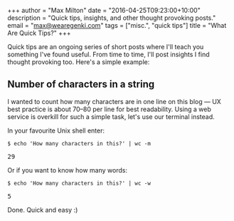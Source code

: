 +++
author      = "Max Milton"
date        = "2016-04-25T09:23:00+10:00"
description = "Quick tips, insights, and other thought provoking posts."
email       = "max@wearegenki.com"
tags        = ["misc.", "quick tips"]
title       = "What Are Quick Tips?"
+++

Quick tips are an ongoing series of short posts where I'll teach you something I've found useful. From time to time, I'll post insights I find thought provoking too. Here's a simple example<!--more-->:

## Number of characters in a string

I wanted to count how many characters are in one line on this blog &mdash; UX best practice is about 70&ndash;80 per line for best readability. Using a web service is overkill for such a simple task, let's use our terminal instead.

In your favourite Unix shell enter:

`$ echo 'How many characters in this?' | wc -m`

<samp>29</samp>

Or if you want to know how many words:

`$ echo 'How many characters in this?' | wc -w`

<samp>5</samp>

Done. Quick and easy :)
